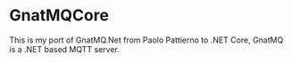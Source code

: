# GnatMQCore
This is my port of GnatMQ.Net from Paolo Pattierno to .NET Core, GnatMQ is a .NET based MQTT server. 
